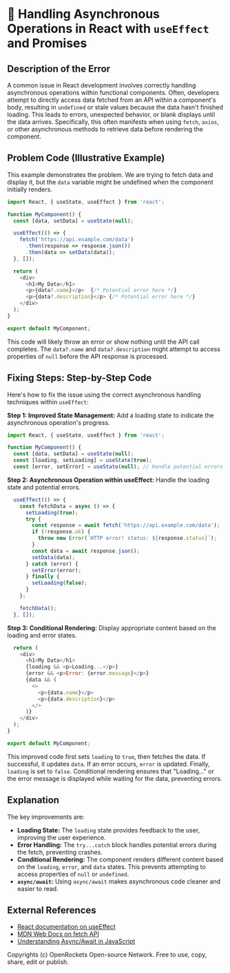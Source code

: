 # 🐞 Handling Asynchronous Operations in React with `useEffect` and Promises


## Description of the Error

A common issue in React development involves correctly handling asynchronous operations within functional components.  Often, developers attempt to directly access data fetched from an API within a component's body, resulting in `undefined` or stale values because the data hasn't finished loading.  This leads to errors, unexpected behavior, or blank displays until the data arrives.  Specifically, this often manifests when using `fetch`, `axios`, or other asynchronous methods to retrieve data before rendering the component.

## Problem Code (Illustrative Example)

This example demonstrates the problem.  We are trying to fetch data and display it, but the `data` variable might be undefined when the component initially renders.

```javascript
import React, { useState, useEffect } from 'react';

function MyComponent() {
  const [data, setData] = useState(null);

  useEffect(() => {
    fetch('https://api.example.com/data')
      .then(response => response.json())
      .then(data => setData(data));
  }, []);

  return (
    <div>
      <h1>My Data</h1>
      <p>{data?.name}</p>  {/* Potential error here */}
      <p>{data?.description}</p> {/* Potential error here */}
    </div>
  );
}

export default MyComponent;
```

This code will likely throw an error or show nothing until the API call completes. The `data?.name` and `data?.description` might attempt to access properties of `null` before the API response is processed.


## Fixing Steps: Step-by-Step Code

Here's how to fix the issue using the correct asynchronous handling techniques within `useEffect`:

**Step 1:  Improved State Management:** Add a loading state to indicate the asynchronous operation's progress.

```javascript
import React, { useState, useEffect } from 'react';

function MyComponent() {
  const [data, setData] = useState(null);
  const [loading, setLoading] = useState(true);
  const [error, setError] = useState(null); // Handle potential errors
```

**Step 2:  Asynchronous Operation within useEffect:** Handle the loading state and potential errors.

```javascript
  useEffect(() => {
    const fetchData = async () => {
      setLoading(true);
      try {
        const response = await fetch('https://api.example.com/data');
        if (!response.ok) {
          throw new Error(`HTTP error! status: ${response.status}`);
        }
        const data = await response.json();
        setData(data);
      } catch (error) {
        setError(error);
      } finally {
        setLoading(false);
      }
    };

    fetchData();
  }, []);
```

**Step 3: Conditional Rendering:**  Display appropriate content based on the loading and error states.


```javascript
  return (
    <div>
      <h1>My Data</h1>
      {loading && <p>Loading...</p>}
      {error && <p>Error: {error.message}</p>}
      {data && (
        <>
          <p>{data.name}</p>
          <p>{data.description}</p>
        </>
      )}
    </div>
  );
}

export default MyComponent;
```

This improved code first sets `loading` to `true`, then fetches the data.  If successful, it updates `data`. If an error occurs, `error` is updated.  Finally, `loading` is set to `false`.  Conditional rendering ensures that "Loading..." or the error message is displayed while waiting for the data, preventing errors.


## Explanation

The key improvements are:

* **Loading State:**  The `loading` state provides feedback to the user, improving the user experience.
* **Error Handling:** The `try...catch` block handles potential errors during the fetch, preventing crashes.
* **Conditional Rendering:** The component renders different content based on the `loading`, `error`, and `data` states.  This prevents attempting to access properties of `null` or `undefined`.
* **`async/await`:** Using `async/await` makes asynchronous code cleaner and easier to read.


## External References

* [React documentation on useEffect](https://reactjs.org/docs/hooks-reference.html#useeffect)
* [MDN Web Docs on fetch API](https://developer.mozilla.org/en-US/docs/Web/API/Fetch_API)
* [Understanding Async/Await in JavaScript](https://developer.mozilla.org/en-US/docs/Web/JavaScript/Reference/Statements/async_function)


Copyrights (c) OpenRockets Open-source Network. Free to use, copy, share, edit or publish.

